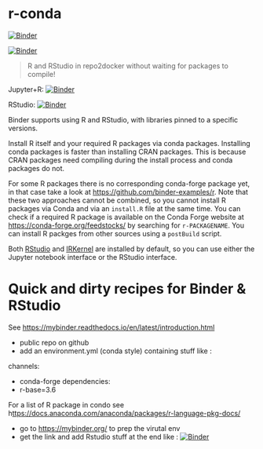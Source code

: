 # r-conda

[![Binder](https://mybinder.org/badge_logo.svg)](https://mybinder.org/v2/gh/betatim/r-conda/master?urlpath=rstudio)

[![Binder](https://mybinder.org/badge_logo.svg)](https://mybinder.org/v2/gh/ldbk/DirEnvMarBinder/master?urlpath=rstudio)
> R and RStudio in repo2docker without waiting for packages to compile!

Jupyter+R: [![Binder](http://mybinder.org/badge_logo.svg)](http://mybinder.org/v2/gh/binder-examples/r-conda/master?filepath=index.ipynb)

RStudio: [![Binder](http://mybinder.org/badge_logo.svg)](http://mybinder.org/v2/gh/binder-examples/r-conda/master?urlpath=rstudio)

Binder supports using R and RStudio, with libraries pinned to a specific versions.

Install R itself and your required R packages via conda packages. Installing conda packages is faster than
installing CRAN packages. This is because CRAN packages need compiling during the install process and conda
packages do not.

For some R packages there is no corresponding conda-forge package yet, in that case take a look at https://github.com/binder-examples/r. Note that these two approaches cannot be combined, so you cannot install R packages via Conda and via an `install.R` file at the same time. You can check if a required R package is available on the Conda Forge website at https://conda-forge.org/feedstocks/ by searching for `r-PACKAGENAME`. You can install R packges from other sources using a `postBuild` script.

Both [RStudio](https://www.rstudio.com/) and [IRKernel](https://irkernel.github.io/)
are installed by default, so you can use either the Jupyter notebook interface or
the RStudio interface.

# Quick and dirty recipes for Binder & RStudio

See <https://mybinder.readthedocs.io/en/latest/introduction.html>

- public repo on github
- add an environment.yml (conda style) containing stuff like :

channels:
  - conda-forge
dependencies:
  - r-base=3.6
  
For a list of R package in condo see h<ttps://docs.anaconda.com/anaconda/packages/r-language-pkg-docs/>

- go to <https://mybinder.org/> to prep the virutal env
- get the link and add Rstudio stuff at the end like : 
[![Binder](https://mybinder.org/badge_logo.svg)](https://mybinder.org/v2/gh/betatim/r-conda/master?urlpath=rstudio)